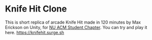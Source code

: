 # Knife Hit Clone

This is short replica of arcade Knife Hit made in 120 minutes by Max Erickson on Unity, for [NU ACM Student Chapter](https://acmkz.github.io).
You can try and play it here.
https://knifehit.surge.sh


